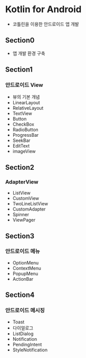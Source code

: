# Kotlin for Android
* 코틀린을 이용한 안드로이드 앱 개발

## Section0
* 앱 개발 환경 구축

## Section1
### 안드로이드 View

- 뷰의 기본 개념
- LinearLayout
- RelativeLayout
- TextView
- Button
- CheckBox
- RadioButton
- ProgressBar
- SeekBar
- EditText
- imageView


## Section2
### AdapterView

- ListView
- CustomView
- TwoLineListView
- CustomAdapter
- Spinner
- ViewPager


## Section3
### 안드로이드 메뉴

- OptionMenu
- ContextMenu
- PopupMenu
- ActionBar


## Section4
### 안드로이드 메시징

- Toast
- 다이얼로그
- ListDialog
- Notification
- PendingIntent
- StyleNotification
